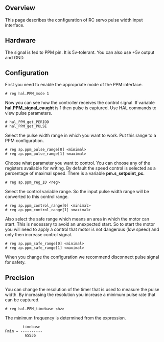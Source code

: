 ## Overview

This page describes the configuration of RC servo pulse width input interface.

## Hardware

The signal is fed to PPM pin. It is 5v-tolerant. You can also use +5v output
and GND.

## Configuration

First you need to enable the appropriate mode of the PPM interface.

	# reg hal.PPM_mode 1

Now you can see how the controller receives the control signal. If variable
**hal.PPM_signal_caught** is 1 then pulse is captured. Use HAL commands to view
pulse parameters.

	# hal_PPM_get_PERIOD
	# hal_PPM_get_PULSE

Select the pulse width range in which you want to work. Put this range to a PPM
configuration.

	# reg ap.ppm_pulse_range[0] <minimal>
	# reg ap.ppm_pulse_range[1] <maximal>

Choose what parameter you want to control. You can choose any of the registers
available for writing. By default the speed control is selected as a percentage
of maximal speed. There is a variable **pm.s_setpoint_pc**.

	# reg ap.ppm_reg_ID <reg>

Select the control variable range. So the input pulse width range will be
converted to this control range.

	# reg ap.ppm_control_range[0] <minimal>
	# reg ap.ppm_control_range[1] <maximal>

Also select the safe range which means an area in which the motor can start.
This is necessary to avoid an unexpected start. So to start the motor you will
need to apply a control that motor is not dangerous (low speed) and only then
increase control signal.

	# reg ap.ppm_safe_range[0] <minimal>
	# reg ap.ppm_safe_range[1] <maximal>

When you change the configuration we recommend disconnect pulse signal for
safety.

## Precision

You can change the resolution of the timer that is used to measure the pulse
width. By increasing the resolution you increase a minimum pulse rate that
can be captured.

	# reg hal.PPM_timebase <hz>

The minimum frequency is determined from the expression.

	        timebase
	Fmin = ----------
	         65536

